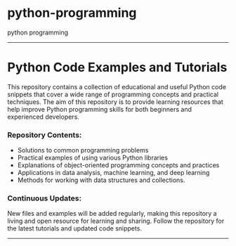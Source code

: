 # python-programming
python programming









---

# Python Code Examples and Tutorials

This repository contains a collection of educational and useful Python code snippets that cover a wide range of programming concepts and practical techniques. The aim of this repository is to provide learning resources that help improve Python programming skills for both beginners and experienced developers.

### Repository Contents:
- Solutions to common programming problems
- Practical examples of using various Python libraries
- Explanations of object-oriented programming concepts and practices
- Applications in data analysis, machine learning, and deep learning
- Methods for working with data structures and collections.

### Continuous Updates:
New files and examples will be added regularly, making this repository a living and open resource for learning and sharing. Follow the repository for the latest tutorials and updated code snippets.

---

